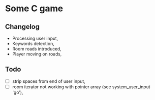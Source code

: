 # Some C game

## Changelog
- Processing user input,
- Keywords detection,
- Room roads introduced,
- Player moving on roads,


## Todo
- [ ] strip spaces from end of user input,
- [ ] room iterator not working with pointer array (see system_user_input 'go'),